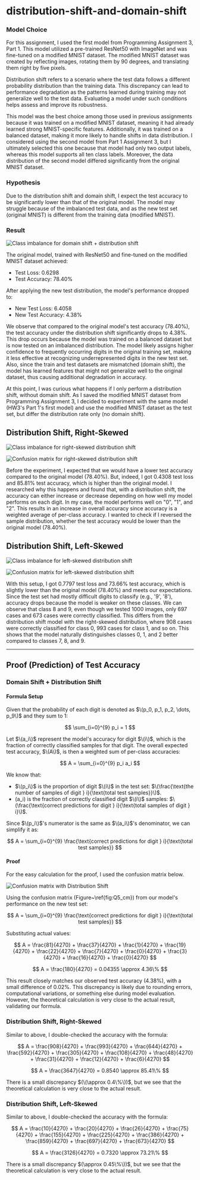 # distribution-shift-and-domain-shift

### Model Choice

For this assignment, I used the first model from Programming Assignment 3, Part 1. This model utilized a pre-trained ResNet50 with ImageNet and was fine-tuned on a modified MNIST dataset. The modified MNIST dataset was created by reflecting images, rotating them by 90 degrees, and translating them right by five pixels.

Distribution shift refers to a scenario where the test data follows a different probability distribution than the training data. This discrepancy can lead to performance degradation as the patterns learned during training may not generalize well to the test data. Evaluating a model under such conditions helps assess and improve its robustness.

This model was the best choice among those used in previous assignments because it was trained on a modified MNIST dataset, meaning it had already learned strong MNIST-specific features. Additionally, it was trained on a balanced dataset, making it more likely to handle shifts in data distribution. I considered using the second model from Part 1 Assignment 3, but I ultimately selected this one because that model had only two output labels, whereas this model supports all ten class labels. Moreover, the data distribution of the second model differed significantly from the original MNIST dataset.

### Hypothesis

Due to the distribution shift and domain shift, I expect the test accuracy to be significantly lower than that of the original model. The model may struggle because of the imbalanced test data, and as the new test set (original MNIST) is different from the training data (modified MNIST). 

### Result

![Class imbalance for domain shift + distribution shift](Q5_test_dist.png)

The original model, trained with ResNet50 and fine-tuned on the modified MNIST dataset achieved:
- Test Loss: 0.6298
- Test Accuracy: 78.40%

After applying the new test distribution, the model's performance dropped to:
- New Test Loss: 6.4058
- New Test Accuracy: 4.38%

We observe that compared to the original model's test accuracy (78.40%), the test accuracy under the distribution shift significantly drops to 4.38%. This drop occurs because the model was trained on a balanced dataset but is now tested on an imbalanced distribution. The model likely assigns higher confidence to frequently occurring digits in the original training set, making it less effective at recognizing underrepresented digits in the new test set. Also, since the train and test datasets are mismatched (domain shift), the model has learned features that might not generalize well to the original dataset, thus causing additional degradation in accuracy. 

At this point, I was curious what happens if I only perform a distribution shift, without domain shift. As I saved the modified MNIST dataset from Programming Assignment 3, I decided to experiment with the same model (HW3's Part 1's first model) and use the modified MNIST dataset as the test set, but differ the distribution rate only (no domain shift).

## Distribution Shift, Right-Skewed

![Class imbalance for right-skewed distribution shift](Q5_rightskewed.png)

![Confusion matrix for right-skewed distribution shift](Q5_rightskewed_cm.png)

Before the experiment, I expected that we would have a lower test accuracy compared to the original model (78.40%). But, indeed, I got 0.4308 test loss and 85.81% test accuracy, which is higher than the original model. I researched why this happens and found that, with a distribution shift, the accuracy can either increase or decrease depending on how well my model performs on each digit. In my case, the model performs well on "0", "1", and "2". This results in an increase in overall accuracy since accuracy is a weighted average of per-class accuracy. I wanted to check if I reversed the sample distribution, whether the test accuracy would be lower than the original model (78.40%).

## Distribution Shift, Left-Skewed

![Class imbalance for left-skewed distribution shift](Q5_leftskewed.png)

![Confusion matrix for left-skewed distribution shift](Q5_leftskewed_cm.png)

With this setup, I got 0.7797 test loss and 73.66% test accuracy, which is slightly lower than the original model (78.40%) and meets our expectations. Since the test set had mostly difficult digits to classify (e.g., '9', '8'), accuracy drops because the model is weaker on these classes. We can observe that class 8 and 9, even though we tested 1000 images, only 697 cases and 673 cases were correctly classified. This differs from the distribution shift model with the right-skewed distribution, where 908 cases were correctly classified for class 0, 993 cases for class 1, and so on. This shows that the model naturally distinguishes classes 0, 1, and 2 better compared to classes 7, 8, and 9.

---

## Proof (Prediction) of Test Accuracy

### Domain Shift + Distribution Shift

#### Formula Setup

Given that the probability of each digit is denoted as $\(p_0, p_1, p_2, \dots, p_9\)$ and they sum to 1:

$$ \sum_{i=0}^{9} p_i = 1 $$

Let $\(a_i\)$ represent the model's accuracy for digit $\(i\)$, which is the fraction of correctly classified samples for that digit. The overall expected test accuracy, $\(A\)$, is then a weighted sum of per-class accuracies:

$$
A = \sum_{i=0}^{9} p_i a_i
$$

We know that:
- $\(p_i\)$ is the proportion of digit $\(i\)$ in the test set: $\(\frac{\text{the number of samples of digit } i}{\text{total test samples}}\)$.
- \(a_i\) is the fraction of correctly classified digit $\(i\)$ samples: $\(\frac{\text{correct predictions for digit } i}{\text{total samples of digit } i}\)$.

Since $\(p_i\)$'s numerator is the same as $\(a_i\)$'s denominator, we can simplify it as:

$$
A = \sum_{i=0}^{9} \frac{\text{correct predictions for digit } i}{\text{total test samples}}
$$

#### Proof

For the easy calculation for the proof, I used the confusion matrix below.

![Confusion matrix with Distribution Shift](Q5_cm.png)

Using the confusion matrix (Figure~\ref{fig:Q5_cm}) from our model's performance on the new test set:

$$
A = \sum_{i=0}^{9} \frac{\text{correct predictions for digit } i}{\text{total test samples}}
$$

Substituting actual values:

$$
A = \frac{81}{4270} + \frac{37}{4270} + \frac{1}{4270} + \frac{19}{4270} + \frac{22}{4270} + \frac{7}{4270} + \frac{0}{4270} + \frac{3}{4270} + \frac{16}{4270} + \frac{0}{4270}
$$

$$
A = \frac{180}{4270} = 0.04355 \approx 4.36\%
$$

This result closely matches our observed test accuracy (4.38%), with a small difference of 0.02%. This discrepancy is likely due to rounding errors, computational variations, or something else during model evaluation. However, the theoretical calculation is very close to the actual result, validating our formula.

### Distribution Shift, Right-Skewed

Similar to above, I double-checked the accuracy with the formula:

$$
A = \frac{908}{4270} + \frac{993}{4270} + \frac{644}{4270} + \frac{592}{4270} + \frac{305}{4270} + \frac{108}{4270} + \frac{48}{4270} + \frac{31}{4270} + \frac{12}{4270} + \frac{6}{4270}
$$

$$
A = \frac{3647}{4270} = 0.8540 \approx 85.41\%
$$

There is a small discrepancy $(\(\approx 0.4\%\))$, but we see that the theoretical calculation is very close to the actual result.

### Distribution Shift, Left-Skewed

Similar to above, I double-checked the accuracy with the formula:

$$
A = \frac{10}{4270} + \frac{20}{4270} + \frac{26}{4270} + \frac{75}{4270} + \frac{155}{4270} + \frac{225}{4270} + \frac{386}{4270} + \frac{859}{4270} + \frac{697}{4270} + \frac{673}{4270}
$$

$$
A = \frac{3126}{4270} = 0.7320 \approx 73.21\%
$$

There is a small discrepancy $(\approx 0.45\%\))$, but we see that the theoretical calculation is very close to the actual result.
